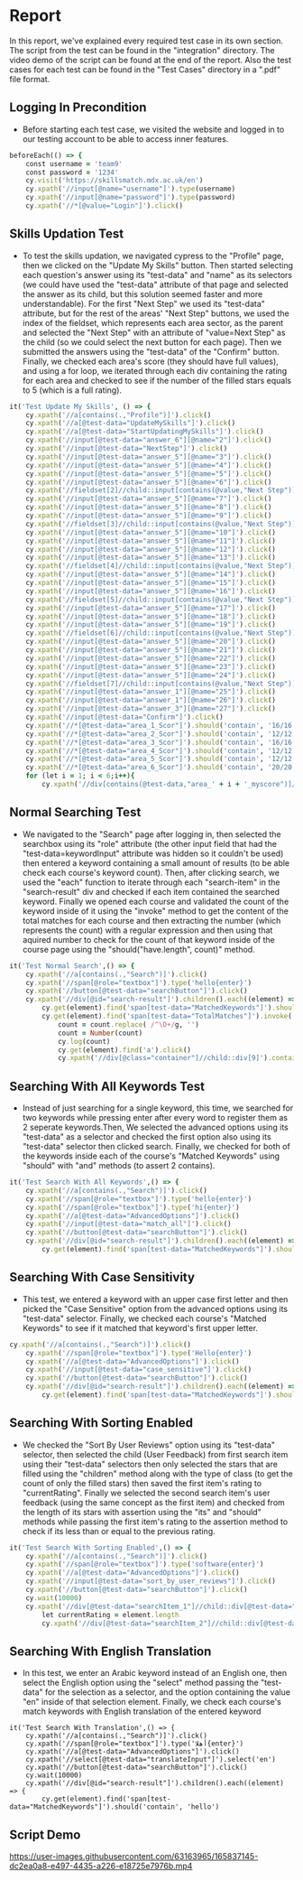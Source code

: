 # Report
In this report, we've explained every required test case in its own section. The script from the test can be found in the "integration" directory. The video demo of the script can be found at the end of the report. Also the test cases for each test can be found in the "Test Cases" directory in a ".pdf" file format.
## Logging In Precondition
- Before starting each test case, we visited the website and logged in to our testing account to be able to access inner features.
```ruby
beforeEach(() => {
    const username = 'team9'
    const password = '1234'
    cy.visit('https://skillsmatch.mdx.ac.uk/en')
    cy.xpath('//input[@name="username"]').type(username)
    cy.xpath('//input[@name="password"]').type(password)
    cy.xpath('//*[@value="Login"]').click()
```
## Skills Updation Test
- To test the skills updation, we navigated cypress to the "Profile" page, then we clicked on the "Update My Skills" button. Then started selecting each question's answer using its "test-data" and "name" as its selectors (we could have used the "test-data" attribute of that page and selected the answer as its child, but this solution seemed faster and more understandable). For the first "Next Step" we used its "test-data" attribute, but for the rest of the areas' "Next Step" buttons, we used the index of the fieldset, which represents each area sector, as the parent and selected the "Next Step" with an attribute of "value=Next Step" as the child (so we could select the next button for each page). Then we submitted the answers using the "test-data" of the "Confirm" button. Finally, we checked each area's score (they should have full values), and using a for loop, we iterated through each div containing the rating for each area and checked to see if the number of the filled stars equals to 5 (which is a full rating).
```ruby
it('Test Update My Skills', () => {
    cy.xpath('//a[contains(.,"Profile")]').click()
    cy.xpath('//a[@test-data="UpdateMySkills"]').click()
    cy.xpath('//a[@test-data="StartUpdatingMySkills"]').click()
    cy.xpath('//input[@test-data="answer_6"][@name="2"]').click()
    cy.xpath('//input[@test-data="NextStep"]').click()
    cy.xpath('//input[@test-data="answer_5"][@name="3"]').click()
    cy.xpath('//input[@test-data="answer_5"][@name="4"]').click()
    cy.xpath('//input[@test-data="answer_5"][@name="5"]').click()
    cy.xpath('//input[@test-data="answer_5"][@name="6"]').click()
    cy.xpath('//fieldset[2]//child::input[contains(@value,"Next Step")]').click()
    cy.xpath('//input[@test-data="answer_5"][@name="7"]').click()
    cy.xpath('//input[@test-data="answer_5"][@name="8"]').click()
    cy.xpath('//input[@test-data="answer_5"][@name="9"]').click()
    cy.xpath('//fieldset[3]//child::input[contains(@value,"Next Step")]').click()
    cy.xpath('//input[@test-data="answer_5"][@name="10"]').click()
    cy.xpath('//input[@test-data="answer_5"][@name="11"]').click()
    cy.xpath('//input[@test-data="answer_5"][@name="12"]').click()
    cy.xpath('//input[@test-data="answer_5"][@name="13"]').click()
    cy.xpath('//fieldset[4]//child::input[contains(@value,"Next Step")]').click()
    cy.xpath('//input[@test-data="answer_5"][@name="14"]').click()
    cy.xpath('//input[@test-data="answer_5"][@name="15"]').click()
    cy.xpath('//input[@test-data="answer_5"][@name="16"]').click()
    cy.xpath('//fieldset[5]//child::input[contains(@value,"Next Step")]').click()
    cy.xpath('//input[@test-data="answer_5"][@name="17"]').click()
    cy.xpath('//input[@test-data="answer_5"][@name="18"]').click()
    cy.xpath('//input[@test-data="answer_5"][@name="19"]').click()
    cy.xpath('//fieldset[6]//child::input[contains(@value,"Next Step")]').click()
    cy.xpath('//input[@test-data="answer_5"][@name="20"]').click()
    cy.xpath('//input[@test-data="answer_5"][@name="21"]').click()
    cy.xpath('//input[@test-data="answer_5"][@name="22"]').click()
    cy.xpath('//input[@test-data="answer_5"][@name="23"]').click()
    cy.xpath('//input[@test-data="answer_5"][@name="24"]').click()
    cy.xpath('//fieldset[7]//child::input[contains(@value,"Next Step")]').click()
    cy.xpath('//input[@test-data="answer_1"][@name="25"]').click()
    cy.xpath('//input[@test-data="answer_1"][@name="26"]').click()
    cy.xpath('//input[@test-data="answer_3"][@name="27"]').click()
    cy.xpath('//input[@test-data="Confirm"]').click()
    cy.xpath('//*[@test-data="area_1_Scor"]').should('contain', '16/16')
    cy.xpath('//*[@test-data="area_2_Scor"]').should('contain', '12/12')
    cy.xpath('//*[@test-data="area_3_Scor"]').should('contain', '16/16')
    cy.xpath('//*[@test-data="area_4_Scor"]').should('contain', '12/12')
    cy.xpath('//*[@test-data="area_5_Scor"]').should('contain', '12/12')
    cy.xpath('//*[@test-data="area_6_Scor"]').should('contain', '20/20')
    for (let i = 1; i < 6;i++){
        cy.xpath('//div[contains(@test-data,"area_' + i + '_myscore")]//child::label[contains(@test-data,"filledStar")]').should('have.length', 5)
```
## Normal Searching Test
- We navigated to the "Search" page after logging in, then selected the searchbox using its "role" attribute (the other input field that had the "test-data=keywordInput" attribute was hidden so it couldn't be used) then entered a keyword containing a small amount of results (to be able check each course's keyword count). Then, after clicking search, we used the "each" function to iterate through each "search-item" in the "search-result" div and checked if each item contained the searched keyword. Finally we opened each course and validated the count of the keyword inside of it using the "invoke" method to get the content of the total matches for each course and then extracting the number (which represents the count) with a regular expression and then using that aquired number to check for the count of that keyword inside of the course page using the "should("have.length", count)" method.
```ruby
it('Test Normal Search',() => {
    cy.xpath('//a[contains(.,"Search")]').click()
    cy.xpath('//span[@role="textbox"]').type('hello{enter}')
    cy.xpath('//button[@test-data="searchButton"]').click()
    cy.xpath('//div[@id="search-result"]').children().each((element) => {
        cy.get(element).find('span[test-data="MatchedKeywords"]').should('contain', 'hello')
        cy.get(element).find('span[test-data="TotalMatches"]').invoke('text').then(count => {
            count = count.replace( /^\D+/g, '')
            count = Number(count)
            cy.log(count)
            cy.get(element).find('a').click()
            cy.xpath('//div[@class="container"]//child::div[9]').contains('hello').should('have.length', count)
```
## Searching With All Keywords Test
- Instead of just searching for a single keyword, this time, we searched for two keywords while pressing enter after every word to register them as 2 seperate keywords.Then, We selected the advanced options using its "test-data" as a selector and checked the first option also using its "test-data" selector then clicked search. Finally, we checked for both of the keywords inside each of the course's "Matched Keywords" using "should" with "and" methods (to assert 2 contains).
```ruby
it('Test Search With All Keywords',() => {
    cy.xpath('//a[contains(.,"Search")]').click()
    cy.xpath('//span[@role="textbox"]').type('hello{enter}')
    cy.xpath('//span[@role="textbox"]').type('hi{enter}')
    cy.xpath('//a[@test-data="AdvancedOptions"]').click()
    cy.xpath('//input[@test-data="match_all"]').click()
    cy.xpath('//button[@test-data="searchButton"]').click()
    cy.xpath('//div[@id="search-result"]').children().each((element) => {
        cy.get(element).find('span[test-data="MatchedKeywords"]').should('contain', 'hello').and('contain', 'hi')
```
## Searching With Case Sensitivity
- This test, we entered a keyword with an upper case first letter and then picked the "Case Sensitive" option from the advanced options using its "test-data" selector. Finally, we checked each course's "Matched Keywords" to see if it matched that keyword's first upper letter.
```ruby
cy.xpath('//a[contains(.,"Search")]').click()
    cy.xpath('//span[@role="textbox"]').type('Hello{enter}')
    cy.xpath('//a[@test-data="AdvancedOptions"]').click()
    cy.xpath('//input[@test-data="case_sensitive"]').click()
    cy.xpath('//button[@test-data="searchButton"]').click()
    cy.xpath('//div[@id="search-result"]').children().each((element) => {
        cy.get(element).find('span[test-data="MatchedKeywords"]').should('contain', 'Hello')
```
## Searching With Sorting Enabled
- We checked the "Sort By User Reviews" option using its "test-data" selector, then selected the child (User Feedback) from first search item using their "test-data" selectors then only selected the stars that are filled using the "children" method along with the type of class (to get the count of only the filled stars) then saved the first item's rating to "currentRating". Finally we selected the second search item's user feedback (using the same concept as the first item) and checked from the length of its stars with assertion using the "its" and "should" methods while passing the first item's rating to the assertion method to check if its less than or equal to the previous rating.
```ruby
it('Test Search With Sorting Enabled',() => {
    cy.xpath('//a[contains(.,"Search")]').click()
    cy.xpath('//span[@role="textbox"]').type('software{enter}')
    cy.xpath('//a[@test-data="AdvancedOptions"]').click()
    cy.xpath('//input[@test-data="sort_by_user_reviews"]').click()
    cy.xpath('//button[@test-data="searchButton"]').click()
    cy.wait(10000)
    cy.xpath('//div[@test-data="searchItem_1"]//child::div[@test-data="UserFeedback"]').children('.fill').then(element => {
        let currentRating = element.length
        cy.xpath('//div[@test-data="searchItem_2"]//child::div[@test-data="UserFeedback"]').children('.fill').its('length').should('be.lte', currentRating)
```
## Searching With English Translation
- In this test, we enter an Arabic keyword instead of an English one, then select the English option using the "select" method passing the "test-data" for the selection as a selector, and the option containing the value "en" inside of that selection element. Finally, we check each course's match keywords with English translation of the entered keyword
```
it('Test Search With Translation',() => {
    cy.xpath('//a[contains(.,"Search")]').click()
    cy.xpath('//span[@role="textbox"]').type('أهلا{enter}')
    cy.xpath('//a[@test-data="AdvancedOptions"]').click()
    cy.xpath('//select[@test-data="translateInput"]').select('en')
    cy.xpath('//button[@test-data="searchButton"]').click()
    cy.wait(10000)
    cy.xpath('//div[@id="search-result"]').children().each((element) => {
        cy.get(element).find('span[test-data="MatchedKeywords"]').should('contain', 'hello')
```
## Script Demo 
https://user-images.githubusercontent.com/63163965/165837145-dc2ea0a8-e497-4435-a226-e18725e7976b.mp4
